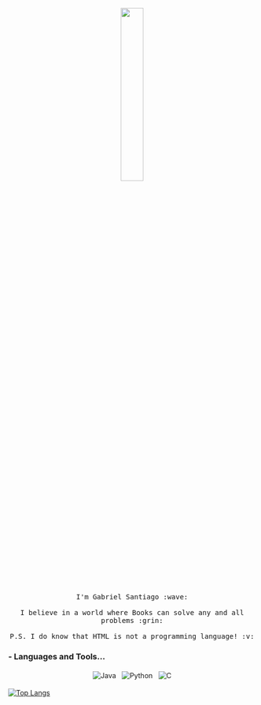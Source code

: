 <p align="center">
  <img src="https://media.giphy.com/media/MeJgB3yMMwIaHmKD4z/giphy.gif" width="30%">
  <br><br>
  <samp>
    I'm Gabriel Santiago :wave:
    <br><br>
    I believe in a world where Books can solve any and all problems :grin:
    <br><br>
    P.S. I do know that HTML is not a programming language! :v:
  </samp>
</p>


### - Languages and Tools...

<p align="center">

  <!-- For more icons please follow  https://github.com/MikeCodesDotNET/ColoredBadges -->

  <img src="https://github.com/Quadrified/Quadrified/blob/master/assets/svg/dev/languages/java.svg" alt="Java" style="vertical-align:top; margin:4px">
  <img src="https://github.com/Quadrified/Quadrified/blob/master/assets/svg/dev/languages/python.svg" alt="Python" style="vertical-align:top; margin:4px">
  <img src="https://img.shields.io/badge/C-00599C?style=for-the-badge&logo=c&logoColor=white" alt="C" style="vertical-align:top; margin:4px"; "border-radius=50%">

  [![Top Langs](https://github-readme-stats.vercel.app/api/top-langs/?username=Gabriel-Santiago&layout=compact)](https://github.com/anuraghazra/github-readme-stats)

</p>
